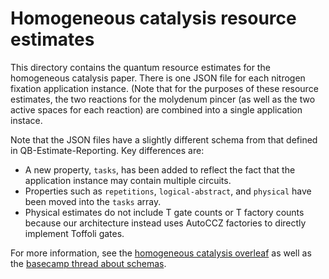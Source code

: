 # Homogeneous catalysis resource estimates

This directory contains the quantum resource estimates for the homogeneous catalysis paper.
There is one JSON file for each nitrogen fixation application instance.
(Note that for the purposes of these resource estimates, the two reactions for the molydenum pincer (as well as the two active spaces for each reaction) are combined into a single application instace.

Note that the JSON files have a slightly different schema from that defined in QB-Estimate-Reporting.
Key differences are:
* A new property, `tasks`, has been added to reflect the fact that the application instance may contain multiple circuits.
* Properties such as `repetitions`, `logical-abstract`, and `physical` have been moved into the `tasks` array.
* Physical estimates do not include T gate counts or T factory counts because our architecture instead uses AutoCCZ factories to directly implement Toffoli gates.

For more information, see the [homogeneous catalysis overleaf](https://www.overleaf.com/3193359518gxcskngsbbkg#ad0e67) as well as the [basecamp thread about schemas](https://3.basecamp.com/3613864/buckets/26823103/messages/7369217507).
